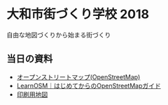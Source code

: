 # 大和市街づくり学校 2018
自由な地図づくりから始まる街づくり

## 当日の資料
* [オープンストリートマップ(OpenStreetMap)](https://www.openstreetmap.org/)
* [LearnOSM｜はじめてからのOpenStreetMapガイド](https://learnosm.org/ja/)
* [印刷用地図](https://github.com/furuhashilab/yamato-town-planning/blob/master/yamato20191222_atlas-4fue97or.pdf)

